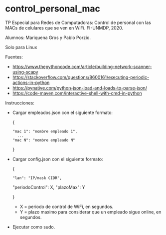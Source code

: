 # control_personal_mac
TP Especial para Redes de Computadoras: Control de personal con las MACs de celulares que se ven en WiFi. FI-UNMDP, 2020. 

Alumnos: Mariquena Gros y Pablo Porzio.

Solo para Linux

Fuentes:
  - https://www.thepythoncode.com/article/building-network-scanner-using-scapy
  - https://stackoverflow.com/questions/8600161/executing-periodic-actions-in-python
  - https://pynative.com/python-json-load-and-loads-to-parse-json/
  - https://code-maven.com/interactive-shell-with-cmd-in-python

Instrucciones:
  - Cargar empleados.json con el siguiente formato:
  
      {
      
        "mac 1": "nombre empleado 1",
          ...
        "mac N": "nombre empleado N"
          
      }
  - Cargar config.json con el siguiente formato:
      
      {
      
      	"lan": "IP/mask CIDR",
	"periodoControl": X,
	"plazoMax": Y
     
      }
      - X = periodo de control de WiFi, en segundos.
      - Y = plazo maximo para considerar que un empleado sigue online, en segundos.
  - Ejecutar como sudo.
